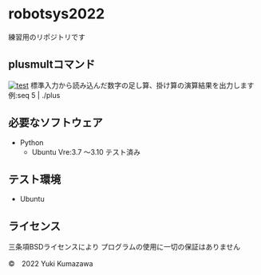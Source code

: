 # robotsys2022
練習用のリポジトリです
## plusmultコマンド
[![test](https://github.com/21c1041yukikumazawa/robotsys2022/actions/workflows/test.yml/badge.svg)](https://github.com/21c1041yukikumazawa/robotsys2022/actions/workflows/test.yml)
標準入力から読み込んだ数字の足し算、掛け算の演算結果を出力します  
  例:seq 5 | ./plus

## 必要なソフトウェア
* Python
  * Ubuntu Vre:3.7 ～3.10 テスト済み

## テスト環境
* Ubuntu
## ライセンス
三条項BSDライセンスにより
プログラムの使用に一切の保証はありません

©　2022 Yuki Kumazawa

